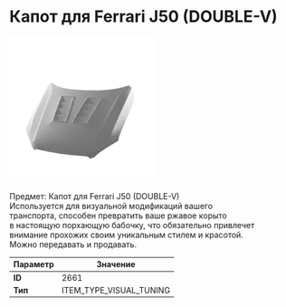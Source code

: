 # Капот для Ferrari J50 (DOUBLE-V)

![Item Image](../img/2661.webp?raw=true)

Предмет: Капот для Ferrari J50 (DOUBLE-V)<br>Используется для визуальной модификаций вашего<br>транспорта, способен превратить ваше ржавое корыто<br>в настоящую порхающую бабочку, что обязательно привлечет<br>внимание прохожих своим уникальным стилем и красотой.<br>Можно передавать и продавать.


| Параметр | Значение |
|----------|----------|
| **ID** | 2661 |
| **Тип** | ITEM_TYPE_VISUAL_TUNING |

